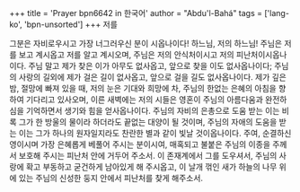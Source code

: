 +++
title = 'Prayer bpn6642 in 한국어'
author = "Abdu'l-Bahá"
tags = ['lang-ko', 'bpn-unsorted']
+++
저를

그분은 자비로우시고 가장 너그러우신 분이 시옵나이다! 하느님, 저의 하느님! 주님은 저를 보고 계시옵고 저를 알고 계시오며, 주님은 저의 안식처이시고 저의 피난처이시옵나이다. 주님 말고 제가 찾은 이가 아무도 없사옵고, 앞으로 찾을 이도 없사옵나이다; 주님의 사랑의 길외에 제가 걸은 길이 없사옵고, 앞으로 걸을 길도 없사옵나이다. 제가 깊은 밤, 절망에 빠져 있을 때, 저의 눈은 기대와 희망에 차, 주님의 한없는 은혜의 아침을 향하여 기다리고 있사오며, 이른 새벽에는 저의 시들은 영혼이 주님의 아름다움과 완전하심을 기억하면서 생기와 힘을 얻사옵나이다. 주님의 자비의 은총으로 도움 받는 이는 비록 그가 한 방울의 물이라 하더라도 끝없는 대양이 될 것이며, 주님의 자애의 도움을 받는 이는 그가 하나의 원자일지라도 찬란한 별과 같이 빛날 것이옵나이다.
주여, 순결하신 영이시며 가장 은혜롭게 베풀어 주시는 분이시여, 매혹되고 불붙은 주님의 이종을 주께서 보호해 주시는 피난처 안에 거두어 주소서. 이 존재계에서 그를 도우셔서, 주님의 사랑에 확고 부동하고 굳건하게 남아있게 해 주시옵고, 이 날개 꺾인 새가 하늘의 나무 위에 있는 주님의 신성한 둥지 안에서 피난처를 찾게 해주소서.
